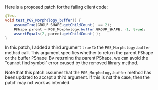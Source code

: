 Here is a proposed patch for the failing client code:

```java
@Test
void test_PGS_Morphology_buffer() {
    assumeTrue(GROUP_SHAPE.getChildCount() == 2);
    PShape parent = PGS_Morphology.buffer(GROUP_SHAPE, -1, true);
    assertEquals(2, parent.getChildCount());
}
```

In this patch, I added a third argument `true` to the `PGS_Morphology.buffer` method call. This argument specifies whether to return the parent PShape or the buffer PShape. By returning the parent PShape, we can avoid the "cannot find symbol" error caused by the removed library method.

Note that this patch assumes that the `PGS_Morphology.buffer` method has been updated to accept a third argument. If this is not the case, then the patch may not work as intended.